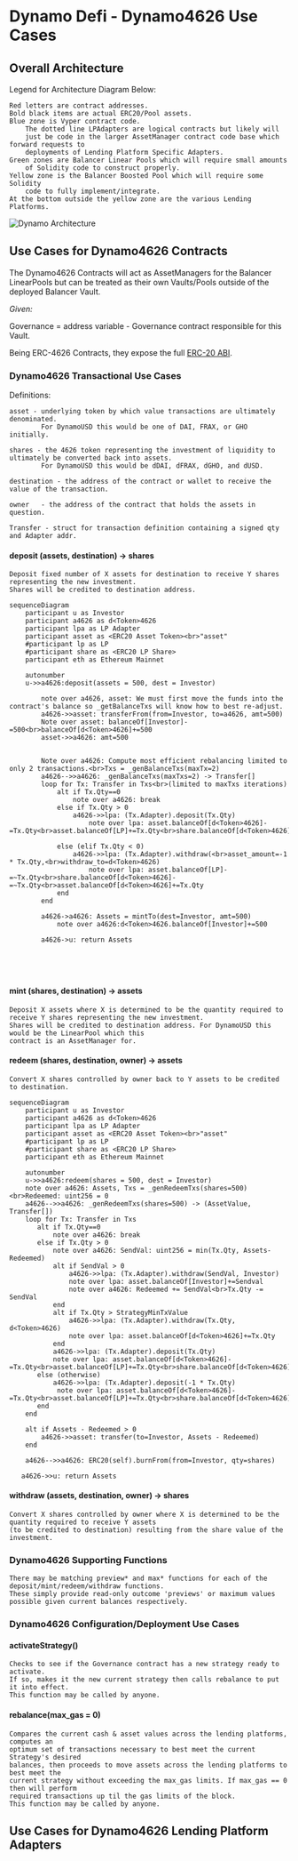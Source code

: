 # Dynamo Defi - Dynamo4626 Use Cases

## Overall Architecture

Legend for Architecture Diagram Below:
    
    Red letters are contract addresses.
    Bold black items are actual ERC20/Pool assets.
    Blue zone is Vyper contract code.
        The dotted line LPAdapters are logical contracts but likely will 
        just be code in the larger AssetManager contract code base which forward requests to
        deployments of Lending Platform Specific Adapters.
    Green zones are Balancer Linear Pools which will require small amounts
        of Solidity code to construct properly.
    Yellow zone is the Balancer Boosted Pool which will require some Solidity
        code to fully implement/integrate.
    At the bottom outside the yellow zone are the various Lending Platforms.

![Dynamo Architecture](dUSDdiagram.png "Dynamo Architecture")

## Use Cases for Dynamo4626 Contracts

The Dynamo4626 Contracts will act as AssetManagers for the Balancer LinearPools but can be treated as
their own Vaults/Pools outside of the deployed Balancer Vault.

*Given:*

Governance = address variable - Governance contract responsible for this Vault.

Being ERC-4626 Contracts, they expose the full [ERC-20 ABI](https://eips.ethereum.org/EIPS/eip-20).

### Dynamo4626 Transactional Use Cases

Definitions:

    asset - underlying token by which value transactions are ultimately denominated.
            For DynamoUSD this would be one of DAI, FRAX, or GHO initially.

    shares - the 4626 token representing the investment of liquidity to ultimately be converted back into assets.
            For DynamoUSD this would be dDAI, dFRAX, dGHO, and dUSD.

    destination - the address of the contract or wallet to receive the value of the transaction.

    owner   - the address of the contract that holds the assets in question.

    Transfer - struct for transaction definition containing a signed qty and Adapter addr.

#### deposit (assets, destination) -> shares

    Deposit fixed number of X assets for destination to receive Y shares representing the new investment.
    Shares will be credited to destination address. 

```mermaid
sequenceDiagram
    participant u as Investor
    participant a4626 as d<Token>4626
    participant lpa as LP Adapter
    participant asset as <ERC20 Asset Token><br>"asset"
    #participant lp as LP
    #participant share as <ERC20 LP Share>
    participant eth as Ethereum Mainnet
    
    autonumber
    u->>a4626:deposit(assets = 500, dest = Investor)

        note over a4626, asset: We must first move the funds into the contract's balance so _getBalanceTxs will know how to best re-adjust.       
        a4626->>asset: transferFrom(from=Investor, to=a4626, amt=500)
        Note over asset: balanceOf[Investor]-=500<br>balanceOf[d<Token>4626]+=500
        asset->>a4626: amt=500
        
  
        Note over a4626: Compute most efficient rebalancing limited to only 2 transactions.<br>Txs = _genBalanceTxs(maxTx=2)
        a4626-->>a4626: _genBalanceTxs(maxTxs=2) -> Transfer[]
        loop for Tx: Transfer in Txs<br>(limited to maxTxs iterations)
            alt if Tx.Qty==0
                note over a4626: break
            else if Tx.Qty > 0
                a4626->>lpa: (Tx.Adapter).deposit(Tx.Qty)
                    note over lpa: asset.balanceOf[d<Token>4626]-=Tx.Qty<br>asset.balanceOf[LP]+=Tx.Qty<br>share.balanceOf[d<Token>4626]+=~Tx.Qty
                        
            else (elif Tx.Qty < 0)
                a4626->>lpa: (Tx.Adapter).withdraw(<br>asset_amount=-1 * Tx.Qty,<br>withdraw_to=d<Token>4626)
                    note over lpa: asset.balanceOf[LP]-=~Tx.Qty<br>share.balanceOf[d<Token>4626]-=~Tx.Qty<br>asset.balanceOf[d<Token>4626]+=Tx.Qty
            end
        end
        
        a4626->a4626: Assets = mintTo(dest=Investor, amt=500)
            note over a4626:d<Token>4626.balanceOf[Investor]+=500
        
        a4626->u: return Assets
        
                 
    
    
```

#### mint (shares, destination) -> assets

    Deposit X assets where X is determined to be the quantity required to receive Y shares representing the new investment.    
    Shares will be credited to destination address. For DynamoUSD this would be the LinearPool which this
    contract is an AssetManager for.

#### redeem (shares, destination, owner) -> assets

    Convert X shares controlled by owner back to Y assets to be credited to destination.

```mermaid
sequenceDiagram
    participant u as Investor
    participant a4626 as d<Token>4626
    participant lpa as LP Adapter
    participant asset as <ERC20 Asset Token><br>"asset"
    #participant lp as LP
    #participant share as <ERC20 LP Share>
    participant eth as Ethereum Mainnet
    
    autonumber
    u->>a4626:redeem(shares = 500, dest = Investor)
    note over a4626: Assets, Txs = _genRedeemTxs(shares=500)<br>Redeemed: uint256 = 0
    a4626-->>a4626: _genRedeemTxs(shares=500) -> (AssetValue, Transfer[])
    loop for Tx: Transfer in Txs
       alt if Tx.Qty==0
           note over a4626: break
       else if Tx.Qty > 0
           note over a4626: SendVal: uint256 = min(Tx.Qty, Assets-Redeemed)
           alt if SendVal > 0
               a4626->>lpa: (Tx.Adapter).withdraw(SendVal, Investor)
               note over lpa: asset.balanceOf[Investor]+=Sendval
               note over a4626: Redeemed += SendVal<br>Tx.Qty -= SendVal
           end
           alt if Tx.Qty > StrategyMinTxValue
               a4626->>lpa: (Tx.Adapter).withdraw(Tx.Qty, d<Token>4626)
               note over lpa: asset.balanceOf[d<Token>4626]+=Tx.Qty
           end
           a4626->>lpa: (Tx.Adapter).deposit(Tx.Qty)
           note over lpa: asset.balanceOf[d<Token>4626]-=Tx.Qty<br>asset.balanceOf[LP]+=Tx.Qty<br>share.balanceOf[d<Token>4626]+=~Tx.Qty
       else (otherwise)
           a4626->>lpa: (Tx.Adapter).deposit(-1 * Tx.Qty)
            note over lpa: asset.balanceOf[d<Token>4626]-=Tx.Qty<br>asset.balanceOf[LP]+=Tx.Qty<br>share.balanceOf[d<Token>4626]+=~Tx.Qty
       end      
    end
    
    alt if Assets - Redeemed > 0
        a4626->>asset: transfer(to=Investor, Assets - Redeemed)
    end
    
    a4626-->>a4626: ERC20(self).burnFrom(from=Investor, qty=shares)
   
   a4626->>u: return Assets
```    

#### withdraw (assets, destination, owner) -> shares

    Convert X shares controlled by owner where X is determined to be the quantity required to receive Y assets 
    (to be credited to destination) resulting from the share value of the investment.

### Dynamo4626 Supporting Functions

    There may be matching preview* and max* functions for each of the deposit/mint/redeem/withdraw functions.
    These simply provide read-only outcome 'previews' or maximum values possible given current balances respectively.

### Dynamo4626 Configuration/Deployment Use Cases

#### activateStrategy()

    Checks to see if the Governance contract has a new strategy ready to activate. 
    If so, makes it the new current strategy then calls rebalance to put it into effect.
    This function may be called by anyone.


#### rebalance(max_gas = 0)

    Compares the current cash & asset values across the lending platforms, computes an
    optimum set of transactions necessary to best meet the current Strategy's desired 
    balances, then proceeds to move assets across the lending platforms to best meet the
    current strategy without exceeding the max_gas limits. If max_gas == 0 then will perform
    required transactions up til the gas limits of the block.
    This function may be called by anyone.


## Use Cases for Dynamo4626 Lending Platform Adapters

